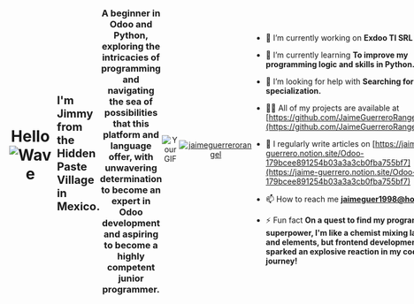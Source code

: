 <div style="display: flex; align-items: center;">
  <h1 style="text-align: center; margin-right: 10px;">Hello <img src="https://raw.githubusercontent.com/nixin72/nixin72/master/wave.gif" width="50px" height="40px" alt="Wave" /></h1>
  <h1 style="font-size: 20px;">I'm Jimmy from the Hidden Paste Village in Mexico.</h1>



<h3 align="center">A beginner in Odoo and Python, exploring the intricacies of programming and navigating the sea of possibilities that this platform and language offer, with unwavering determination to become an expert in Odoo development and aspiring to become a highly competent junior programmer.</h3>

<p align="center">
    <img src="https://64.media.tumblr.com/9fd5a3db01d43d79d297404171d84181/tumblr_muc021iaHf1r0dbsno1_500.gifv" alt="Your GIF"/>
</p>


<p align="center"> <a href="https://github.com/ryo-ma/github-profile-trophy"><img src="https://github-profile-trophy.vercel.app/?username=jaimeguerrerorangel" alt="jaimeguerrerorangel" /></a> </p>
    

- 🔭 I’m currently working on **Exdoo TI SRL de CV**

- 🌱 I’m currently learning **To improve my programming logic and skills in Python.**

- 🤝 I’m looking for help with **Searching for a specialization.**

- 👨‍💻 All of my projects are available at [https://github.com/JaimeGuerreroRangel/portafolio](https://github.com/JaimeGuerreroRangel/portafolio)

- 📝 I regularly write articles on [https://jaime-guerrero.notion.site/Odoo-179bcee891254b03a3a3cb0fba755bf7](https://jaime-guerrero.notion.site/Odoo-179bcee891254b03a3a3cb0fba755bf7)

- 📫 How to reach me **jaimeguer1998@hotmail.com**

- ⚡ Fun fact **On a quest to find my programming superpower, I'm like a chemist mixing languages and elements, but frontend development has sparked an explosive reaction in my coding journey!**

<h3 align="left">Connect with me:</h3>
<p align="left">
<a href="https://linkedin.com/in/jaime guerrero rangel" target="blank"><img align="center" src="https://raw.githubusercontent.com/rahuldkjain/github-profile-readme-generator/master/src/images/icons/Social/linked-in-alt.svg" alt="jaime guerrero rangel" height="30" width="40" /></a>
<a href="https://www.hackerrank.com/jaime guerrero rangel" target="blank"><img align="center" src="https://raw.githubusercontent.com/rahuldkjain/github-profile-readme-generator/master/src/images/icons/Social/hackerrank.svg" alt="jaime guerrero rangel" height="30" width="40" /></a>
</p>

<h3 align="left">Languages and Tools:</h3>
<p align="left"> <a href="https://www.w3schools.com/css/" target="_blank" rel="noreferrer"> <img src="https://raw.githubusercontent.com/devicons/devicon/master/icons/css3/css3-original-wordmark.svg" alt="css3" width="40" height="40"/> </a> <a href="https://www.w3.org/html/" target="_blank" rel="noreferrer"> <img src="https://raw.githubusercontent.com/devicons/devicon/master/icons/html5/html5-original-wordmark.svg" alt="html5" width="40" height="40"/> </a> <a href="https://www.python.org" target="_blank" rel="noreferrer"> <img src="https://raw.githubusercontent.com/devicons/devicon/master/icons/python/python-original.svg" alt="python" width="40" height="40"/> </a> </p>

<p><img align="center" src="https://github-readme-stats.vercel.app/api/top-langs?username=jaimeguerrerorangel&show_icons=true&locale=en&layout=compact" alt="jaimeguerrerorangel" /></p>
